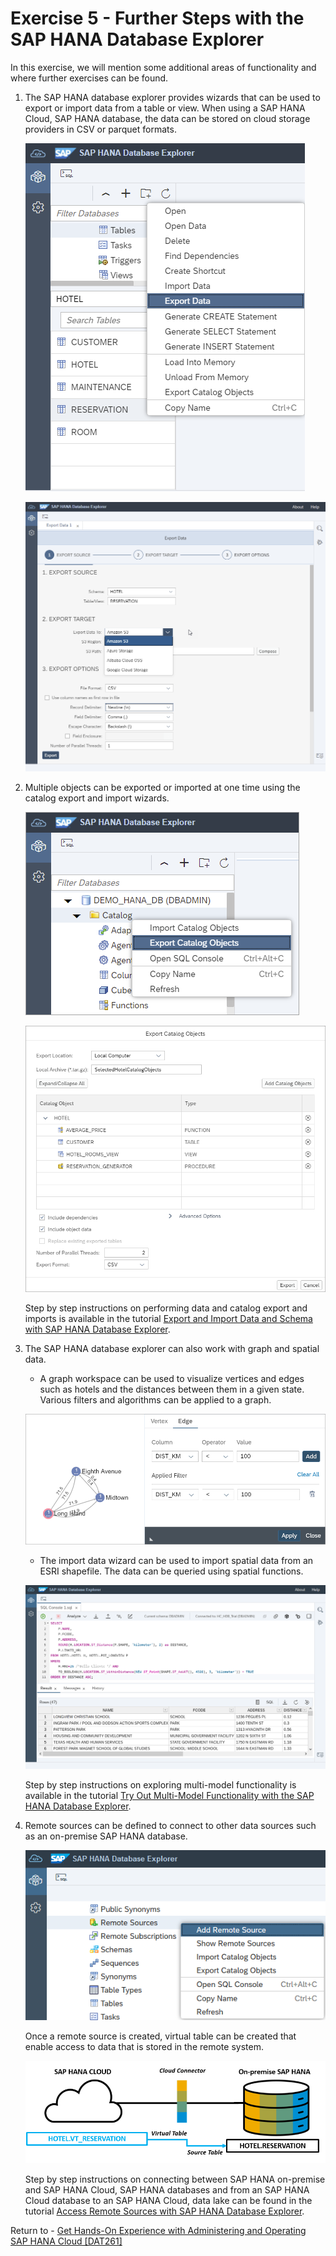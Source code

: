 # Exercise 5 - Further Steps with the SAP HANA Database Explorer

In this exercise, we will mention some additional areas of functionality and where further exercises can be found.   

1. The SAP HANA database explorer provides wizards that can be used to export or import data from a table or view.    When using a SAP HANA Cloud, SAP HANA database, the data can be stored on cloud storage providers in CSV or parquet formats.  

    ![](images/ExportData.png)

    ![](images/ExportDataWizard.png)

    

2. Multiple objects can be exported or imported at one time using the catalog export and import wizards.  

    ![](images/ExportDataCatalog.png)

    ![](images/ExportDataCatalogWizard.png)
    
    Step by step instructions on performing data and catalog export and imports is available in the tutorial [Export and Import Data and Schema with SAP HANA Database Explorer](https://developers.sap.com/tutorials/hana-dbx-export-import.html).


3. The SAP HANA database explorer can also work with graph and spatial data.

    * A graph workspace can be used to visualize vertices and edges such as hotels and the distances between them in a given state.  Various filters and algorithms can be applied to a graph.

    ![](images/Graph.png)

    * The import data wizard can be used to import spatial data from an ESRI shapefile.  The data can be queried using spatial functions.

    ![](images/Spatial.png) 

    Step by step instructions on exploring multi-model functionality is available in the tutorial [Try Out Multi-Model Functionality with the SAP HANA Database Explorer](https://developers.sap.com/tutorials/hana-dbx-multi-model.html).

4. Remote sources can be defined to connect to other data sources such as an on-premise SAP HANA database.  

    ![](images/AddRemoteSource.png)

    Once a remote source is created, virtual table can be created that enable access to data that is stored in the remote system.

    ![](images/VirtualTables.png)

    Step by step instructions on connecting between SAP HANA on-premise and SAP HANA Cloud, SAP HANA databases and from an SAP HANA Cloud database to an SAP HANA Cloud, data lake can be found in the tutorial [Access Remote Sources with SAP HANA Database Explorer](https://developers.sap.com/tutorials/hana-dbx-remote-sources.html).

Return to - [Get Hands-On Experience with Administering and Operating SAP HANA Cloud [DAT261]](../../README.md)
